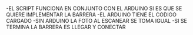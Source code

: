 -EL SCRIPT FUNCIONA EN CONJUNTO CON EL ARDUINO SI ES QUE SE QUIERE IMPLEMENTAR LA BARRERA
-EL ARDUINO TIENE EL CODIGO CARGADO
-SIN ARDUINO LA FOTO AL ESCANEAR SE TOMA IGUAL 
-SI SE TERMINA LA BARRERA ES LLEGAR Y CONECTAR
